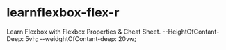 # learnflexbox-flex-r
Learn Flexbox with Flexbox Properties &amp; Cheat Sheet.
  --HeightOfContant-Deep: 5vh;
  --weidghtOfContant-deep: 20vw;

